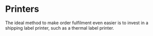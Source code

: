 # Printers
The ideal method to make order fulfilment even easier is to invest in a shipping label printer, such as a thermal label printer.
